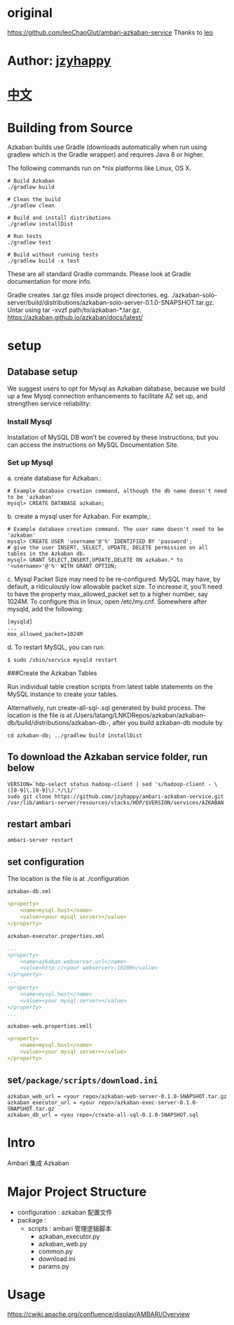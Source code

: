 # original
https://github.com/leoChaoGlut/ambari-azkaban-service 
Thanks to [leo](https://github.com/leoChaoGlut/)
# Author: [jzyhappy](https://github.com/jzyhappy/)
# [中文](https://blog.csdn.net/jzy3711/article/details/104170639)
# Building from Source
Azkaban builds use Gradle (downloads automatically when run using gradlew which is the Gradle wrapper) and requires Java 8 or higher.

The following commands run on *nix platforms like Linux, OS X.
```shell
# Build Azkaban
./gradlew build

# Clean the build
./gradlew clean

# Build and install distributions
./gradlew installDist

# Run tests
./gradlew test

# Build without running tests
./gradlew build -x test
```
These are all standard Gradle commands. Please look at Gradle documentation for more info.

Gradle creates .tar.gz files inside project directories. eg. ./azkaban-solo-server/build/distributions/azkaban-solo-server-0.1.0-SNAPSHOT.tar.gz. Untar using tar -xvzf path/to/azkaban-*.tar.gz.
https://azkaban.github.io/azkaban/docs/latest/

# setup
## Database setup
We suggest users to opt for Mysql as Azkaban database, because we build up a few Mysql connection enhancements to facilitate AZ set up, and strengthen service reliability:

### Install Mysql

Installation of MySQL DB won’t be covered by these instructions, but you can access the instructions on MySQL Documentation Site.

### Set up Mysql

a. create database for Azkaban.:
```
# Example database creation command, although the db name doesn't need to be 'azkaban'
mysql> CREATE DATABASE azkaban;
```
b. create a mysql user for Azkaban. For example,:
```
# Example database creation command. The user name doesn't need to be 'azkaban'
mysql> CREATE USER 'username'@'%' IDENTIFIED BY 'password';
# give the user INSERT, SELECT, UPDATE, DELETE permission on all tables in the Azkaban db.
mysql> GRANT SELECT,INSERT,UPDATE,DELETE ON azkaban.* to '<username>'@'%' WITH GRANT OPTION;
```
c. Mysql Packet Size may need to be re-configured. MySQL may have, by default, a ridiculously low allowable packet size. To increase it, you’ll need to have the property max_allowed_packet set to a higher number, say 1024M. To configure this in linux, open /etc/my.cnf. Somewhere after mysqld, add the following:
```
[mysqld]
...
max_allowed_packet=1024M
```
d. To restart MySQL, you can run:
```
$ sudo /sbin/service mysqld restart
```
###Create the Azkaban Tables

Run individual table creation scripts from latest table statements on the MySQL instance to create your tables.

Alternatively, run create-all-sql-<version>.sql generated by build process. The location is the file is at /Users/latang/LNKDRepos/azkaban/azkaban-db/build/distributions/azkaban-db-<version>, after you build azkaban-db module by
```
cd azkaban-db; ../gradlew build installDist
```
  
## To download the Azkaban service folder, run below
```shell
VERSION=`hdp-select status hadoop-client | sed 's/hadoop-client - \([0-9]\.[0-9]\).*/\1/'`
sudo git clone https://github.com/jzyhappy/ambari-azkaban-service.git /var/lib/ambari-server/resources/stacks/HDP/$VERSION/services/AZKABAN
```

## restart ambari
```
ambari-server restart
```

## set configuration
The location is the file is at ./configuration

`azkaban-db.xml`
```yaml
<property>
    <name>mysql.host</name>
    <value><your mysql server></value>
</property>
```

`azkaban-executor.properties.xml`
```yaml
...
<property>
    <name>azkaban.webserver.url</name>
    <value>http://<your webserver>:10200</value>
</property>
...
<property>
    <name>mysql.host</name>
    <value><your mysql server></value>
</property>
...
```

`azkaban-web.properties.xmll`
```yaml
<property>
    <name>mysql.host</name>
    <value><your mysql server></value>
</property>
```
## set`/package/scripts/download.ini`
```
azkaban_web_url = <your repo>/azkaban-web-server-0.1.0-SNAPSHOT.tar.gz
azkaban_executor_url = <your repo>/azkaban-exec-server-0.1.0-SNAPSHOT.tar.gz
azkaban_db_url = <you repo>/create-all-sql-0.1.0-SNAPSHOT.sql

```
# Intro
Ambari 集成 Azkaban

# Major Project Structure
- configuration : azkaban 配置文件
- package : 
  - scripts :  ambari 管理逻辑脚本
    - azkaban_executor.py  
    - azkaban_web.py
    - common.py
    - download.ini
    - params.py
# Usage
https://cwiki.apache.org/confluence/display/AMBARI/Overview
